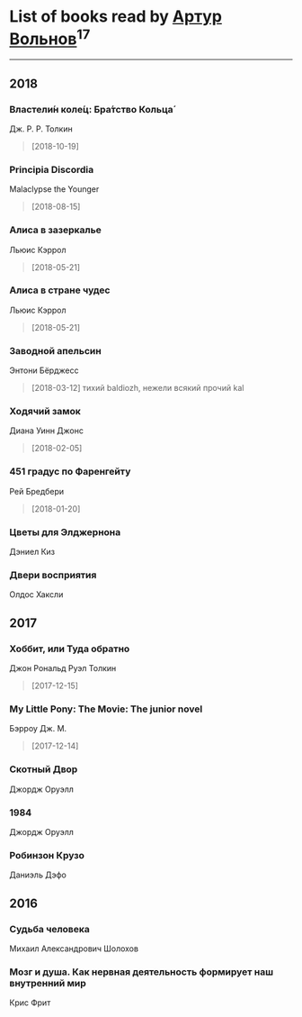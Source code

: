 # List of books read by [Артур Вольнов](http://vk.com/id225880893)<sup>17</sup>
---

## 2018

### Властели́н коле́ц: Бра́тство Кольца́
Дж. Р. Р. Толкин
> [2018-10-19] 


### Principia Discordia
Malaclypse the Younger
> [2018-08-15] 


### Алиса в зазеркалье
Льюис Кэррол
> [2018-05-21] 


### Алиса в стране чудес
Льюис Кэррол
> [2018-05-21] 


### Заводной апельсин
Энтони Бёрджесс
> [2018-03-12] тихий baldiozh, нежели всякий прочий kal


### Ходячий замок
Диана Уинн Джонс
> [2018-02-05] 


### 451 градус по Фаренгейту
Рей Бредбери
> [2018-01-20] 


### Цветы для Элджернона
Дэниел Киз


### Двери восприятия
Олдос Хаксли



## 2017

### Хоббит, или Туда обратно
Джон Рональд Руэл Толкин
> [2017-12-15] 


### My Little Pony: The Movie: The junior novel
Бэрроу Дж. М.
> [2017-12-14] 




### Скотный Двор
Джордж Оруэлл


### 1984
Джордж Оруэлл


### Робинзон Крузо
Даниэль Дэфо



## 2016

### Судьба человека
Михаил Александрович Шолохов


### Мозг и душа. Как нервная деятельность формирует наш внутренний мир
Крис Фрит



